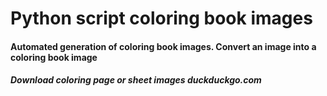 # Python script coloring book images

#### Automated generation of coloring book images. Convert an image into a coloring book image
##### Download coloring page or sheet images duckduckgo.com 
